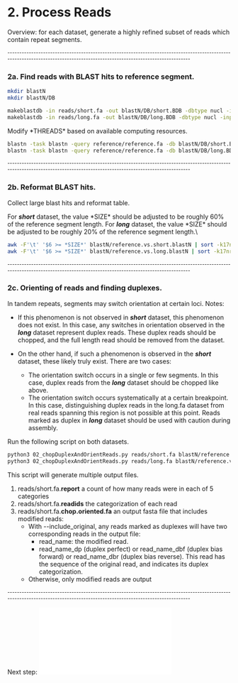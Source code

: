 # 2. Process Reads

Overview: for each dataset, generate a highly refined subset of reads which contain repeat segments.

<sub>\--------------------------------------------------------------------------------------------------------------------------------------------------------------------------- </sub>

### 2a. Find reads with BLAST hits to reference segment.

```bash
mkdir blastN
mkdir blastN/DB
```
```bash
makeblastdb -in reads/short.fa -out blastN/DB/short.BDB -dbtype nucl -input_type fasta -max_file_sz 2GB -hash_index -parse_seqids  
makeblastdb -in reads/long.fa -out blastN/DB/long.BDB -dbtype nucl -input_type fasta -max_file_sz 2GB -hash_index -parse_seqids  
```
Modify \*THREADS\* based on available computing resources.
```bash
blastn -task blastn -query reference/reference.fa -db blastN/DB/short.BDB -out blastN/reference.vs.short.blastN -outfmt '7 qseqid sseqid evalue pident score length nident mismatch gaps frames qstart qend sstart send qcovhsp qlen slen' -evalue 1e-240 -dbsize 1000000 -dust no -word_size 24 -xdrop_ungap 100 -xdrop_gap 2000 -xdrop_gap_final 4000 -max_target_seqs 64000 -num_threads *THREADS*
blastn -task blastn -query reference/reference.fa -db blastN/DB/long.BDB -out blastN/reference.vs.long.blastN -outfmt '7 qseqid sseqid evalue pident score length nident mismatch gaps frames qstart qend sstart send qcovhsp qlen slen' -evalue 1e-240 -dbsize 1000000 -dust no -word_size 24 -xdrop_ungap 100 -xdrop_gap 2000 -xdrop_gap_final 4000 -max_target_seqs 64000 -num_threads *THREADS*
```

<sub>\--------------------------------------------------------------------------------------------------------------------------------------------------------------------------- </sub>


### 2b. Reformat BLAST hits.

Collect large blast hits and reformat table.

For ***short*** dataset, the value \*SIZE\* should be adjusted to be roughly 60% of the reference segment length.
For ***long*** dataset, the value \*SIZE\* should be adjusted to be roughly 20% of the reference segment length.\

```bash
awk -F'\t' '$6 >= *SIZE*' blastN/reference.vs.short.blastN | sort -k17nr -k2,2 -k13,13n > blastN/reference.vs.short.sorted.blastN
awk -F'\t' '$6 >= *SIZE*' blastN/reference.vs.long.blastN | sort -k17nr -k2,2 -k13,13n > blastN/reference.vs.long.sorted.blastN
```

<sub>\--------------------------------------------------------------------------------------------------------------------------------------------------------------------------- </sub>


### 2c. Orienting of reads and finding duplexes.

In tandem repeats, segments may switch orientation at certain loci.
Notes:

- If this phenomenon is not observed in ***short*** dataset, this phenomenon does not exist. 
In this case, any switches in orientation observed in the ***long*** dataset represent duplex reads.
These duplex reads should be chopped, and the full length read should be removed from the dataset.

- On the other hand, if such a phenomenon is observed in the ***short*** dataset, these likely truly exist. There are two cases:
   + The orientation switch occurs in a single or few segments. In this case, duplex reads from the ***long*** dataset should be chopped like above.
   + The orientation switch occurs systematically at a certain breakpoint. In this case, distinguishing duplex reads in the long.fa dataset from real reads spanning this region is not possible at this point. Reads marked as duplex in ***long*** dataset should be used with caution during assembly.

Run the following script on both datasets.
```bash
python3 02_chopDuplexAndOrientReads.py reads/short.fa blastN/reference.vs.short.sorted.blastN --include_original
python3 02_chopDuplexAndOrientReads.py reads/long.fa blastN/reference.vs.long.sorted.blastN --include_original
```

This script will generate multiple output files.
1. reads/short.fa.**report** a count of how many reads were in each of 5 categories
2. reads/short.fa.**readids** the categorization of each read
3. reads/short.fa.**chop.oriented.fa** an output fasta file that includes modified reads:
   - With --include_original, any reads marked as duplexes will have two corresponding reads in the output file:
      - read_name: the modified read.
      - read_name_dp (duplex perfect) or read_name_dbf (duplex bias forward) or read_name_dbr (duplex bias reverse). This read has the sequence of the original read, and indicates its duplex categorization.
   - Otherwise, only modified reads are output

<sub>\--------------------------------------------------------------------------------------------------------------------------------------------------------------------------- </sub>

Next step: ![WORKFLOW-03-SEGMENTS](WORKFLOW-03-SEGMENTS.md)